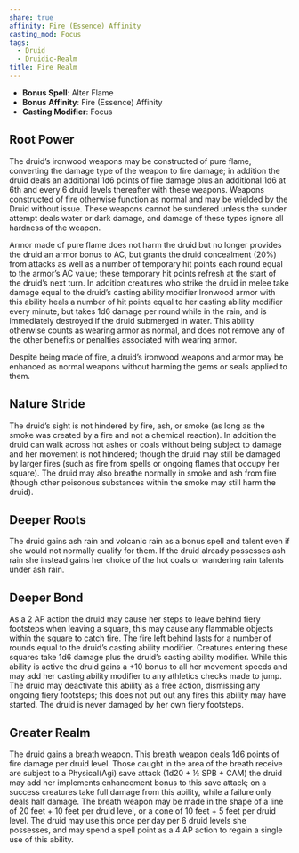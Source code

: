 ```yaml
---
share: true
affinity: Fire (Essence) Affinity
casting_mod: Focus
tags:
  - Druid
  - Druidic-Realm
title: Fire Realm
---
```


- **Bonus Spell**: Alter Flame
- **Bonus Affinity**: Fire (Essence) Affinity
- **Casting Modifier**: Focus
## Root Power
The druid’s ironwood weapons may be constructed of pure flame, converting the damage type of the weapon to fire damage; in addition the druid deals an additional 1d6 points of fire damage plus an additional 1d6 at 6th and every 6 druid levels thereafter with these weapons. Weapons constructed of fire otherwise function as normal and may be wielded by the Druid without issue. These weapons cannot be sundered unless the sunder attempt deals water or dark damage, and damage of these types ignore all hardness of the weapon.

Armor made of pure flame does not harm the druid but no longer provides the druid an armor bonus to AC, but grants the druid concealment (20%) from attacks as well as a number of temporary hit points each round equal to the armor’s AC value; these temporary hit points refresh at the start of the druid’s next turn. In addition creatures who strike the druid in melee take damage equal to the druid’s casting ability modifier Ironwood armor with this ability heals a number of hit points equal to her casting ability modifier every minute, but takes 1d6 damage per round while in the rain, and is immediately destroyed if the druid submerged in water. This ability otherwise counts as wearing armor as normal, and does not remove any of the other benefits or penalties associated with wearing armor.

Despite being made of fire, a druid’s ironwood weapons and armor may be enhanced as normal weapons without harming the gems or seals applied to them.
## Nature Stride
The druid’s sight is not hindered by fire, ash, or smoke (as long as the smoke was created by a fire and not a chemical reaction). In addition the druid can walk across hot ashes or coals without being subject to damage and her movement is not hindered; though the druid may still be damaged by larger fires (such as fire from spells or ongoing flames that occupy her square). The druid may also breathe normally in smoke and ash from fire (though other poisonous substances within the smoke may still harm the druid).
## Deeper Roots
The druid gains ash rain and volcanic rain as a bonus spell and talent even if she would not normally qualify for them. If the druid already possesses ash rain she instead gains her choice of the hot coals or wandering rain talents under ash rain.
## Deeper Bond
As a 2 AP action the druid may cause her steps to leave behind fiery footsteps when leaving a square, this may cause any flammable objects within the square to catch fire. The fire left behind lasts for a number of rounds equal to the druid’s casting ability modifier. Creatures entering these squares take 1d6 damage plus the druid’s casting ability modifier. While this ability is active the druid gains a +10 bonus to all her movement speeds and may add her casting ability modifier to any athletics checks made to jump. The druid may deactivate this ability as a free action, dismissing any ongoing fiery footsteps; this does not put out any fires this ability may have started. The druid is never damaged by her own fiery footsteps.
## Greater Realm
The druid gains a breath weapon. This breath weapon deals 1d6 points of fire damage per druid level. Those caught in the area of the breath receive are subject to a Physical(Agi) save attack (1d20 + ½ SPB + CAM) the druid may add her implements enhancement bonus to this save attack; on a success creatures take full damage from this ability, while a failure only deals half damage. The breath weapon may be made in the shape of a line of 20 feet + 10 feet per druid level, or a cone of 10 feet + 5 feet per druid level. The druid may use this once per day per 6 druid levels she possesses, and may spend a spell point as a 4 AP action to regain a single use of this ability.